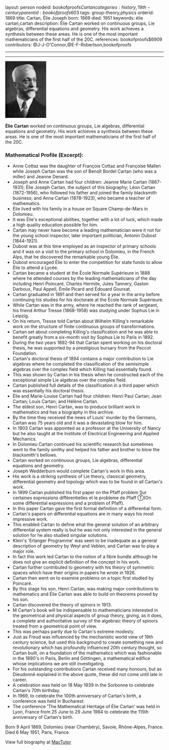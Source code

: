 layout: person
nodeid: bookofproofs$Cartan
categories: history,19th-century
parentid: bookofproofs$603
tags: group-theory,physics
orderid: 1869
title: Cartan, Élie Joseph
born: 1869
died: 1951
keywords: élie cartan,cartan
description: Élie Cartan worked on continuous groups, Lie algebras, differential equations and geometry. His work achieves a synthesis between these areas. He is one of the most important mathematicians of the first half of the 20C.
references: bookofproofs$6909
contributors: @J-J-O'Connor,@E-F-Robertson,bookofproofs

---



---

![Cartan.jpg](https://github.com/bookofproofs/bookofproofs.github.io/blob/main/_sources/_assets/images/portraits/Cartan.jpg?raw=true)

**Élie Cartan** worked on continuous groups, Lie algebras, differential equations and geometry. His work achieves a synthesis between these areas. He is one of the most important mathematicians of the first half of the 20C.

### Mathematical Profile (Excerpt):
* Anne Cottaz was the daughter of François Cottaz and Françoise Mallen while Joseph Cartan was the son of Benoît Bordel Cartan (who was a miller) and Jeanne Denard.
* Joseph and Anne Cartan had four children: Jeanne Marie Cartan (1867-1931); Élie Joseph Cartan, the subject of this biography; Léon Cartan (1872-1956), who followed his father and joined the family blacksmith business; and Anna Cartan (1878-1923), who became a teacher of mathematics.
* Élie lived with his family in a house on Square Champ-de-Mars in Dolomieu.
* It was Élie's exceptional abilities, together with a lot of luck, which made a high quality education possible for him.
* Cartan may never have become a leading mathematician were it not for the young school inspector, later important politician, Antonin Dubost (1844-1921).
* Dubost was at this time employed as an inspector of primary schools and it was on a visit to the primary school in Dolomieu, in the French Alps, that he discovered the remarkable young Élie.
* Dubost encouraged Élie to enter the competition for state funds to allow Élie to attend a Lycée.
* Cartan became a student at the École Normale Supérieure in 1888 where he attended courses by the leading mathematicians of the day including Henri Poincaré, Charles Hermite, Jules Tannery, Gaston Darboux, Paul Appell, Émile Picard and Édouard Goursat.
* Cartan graduated in 1891 and then served for a year in the army before continuing his studies for his doctorate at the École Normale Supérieure.
* While Cartan was in the army, where he reached the rank of sergeant, his friend Arthur Tresse (1868-1958) was studying under Sophus Lie in Leipzig.
* On his return, Tresse told Cartan about Wilhelm Killing's remarkable work on the structure of finite continuous groups of transformations.
* Cartan set about completing Killing's classification and he was able to benefit greatly from a six-month visit by Sophus Lie to Paris in 1892.
* During the two years 1892-94 that Cartan spent working on his doctoral thesis, he was supported by a prestigious bursary from the Peccot Foundation.
* Cartan's doctoral thesis of 1894 contains a major contribution to Lie algebras where he completed the classification of the semisimple algebras over the complex field which Killing had essentially found.
* This was shown by Cartan in his thesis when he constructed each of the exceptional simple Lie algebras over the complex field.
* Cartan published full details of the classification in a third paper which was essentially his doctoral thesis.
* Élie and Marie-Louise Cartan had four children: Henri Paul Cartan; Jean Cartan; Louis Cartan; and Hélène Cartan.
* The eldest son, Henri Cartan, was to produce brilliant work in mathematics and has a biography in this archive.
* By the time they received the news of Louis' murder by the Germans, Cartan was 75 years old and it was a devastating blow for him.
* In 1903 Cartan was appointed as a professor at the University of Nancy but he also taught at the Institute of Electrical Engineering and Applied Mechanics.
* In Dolomieu Cartan continued his scientific research but sometimes went to the family smithy and helped his father and brother to blow the blacksmith's bellows.
* Cartan worked on continuous groups, Lie algebras, differential equations and geometry.
* Joseph Wedderburn would complete Cartan's work in this area.
* His work is a striking synthesis of Lie theory, classical geometry, differential geometry and topology which was to be found in all Cartan's work.
* In 1899 Cartan published his first paper on the Pfaff problem Sur certaines expressions différentielles et le probleme de Pfaff Ⓣ(On some differential expressions and a problem of Pfaff).
* In this paper Cartan gave the first formal definition of a differential form.
* Cartan's papers on differential equations are in many ways his most impressive work.
* This enabled Cartan to define what the general solution of an arbitrary differential system really is but he was not only interested in the general solution for he also studied singular solutions.
* Klein's 'Erlanger Programme' was seen to be inadequate as a general description of geometry by Weyl and Veblen, and Cartan was to play a major role.
* In fact this work led Cartan to the notion of a fibre bundle although he does not give an explicit definition of the concept in his work.
* Cartan further contributed to geometry with his theory of symmetric spaces which have their origins in papers he wrote in 1926.
* Cartan then went on to examine problems on a topic first studied by Poincaré.
* By this stage his son, Henri Cartan, was making major contributions to mathematics and Élie Cartan was able to build on theorems proved by his son.
* Cartan discovered the theory of spinors in 1913.
* M Cartan's book will be indispensable to mathematicians interested in the geometrical and physical aspects of group theory, giving, as it does, a complete and authoritative survey of the algebraic theory of spinors treated from a geometrical point of view.
* This was perhaps partly due to Cartan's extreme modesty.
* Just as Freud was influenced by the mechanistic world view of 19th  century science, but used this background to create something new and revolutionary which has profoundly influenced 20th  century thought, so Cartan built, on a foundation of the mathematics which was fashionable in the 1890's in Paris, Berlin and Göttingen, a mathematical edifice whose implications we are still investigating.
* For his outstanding contributions Cartan received many honours, but as Dieudonné explained in the above quote, these did not come until late in career.
* A celebration was held on 18 May 1939 in the Sorbonne to celebrate Cartan's 70th  birthday.
* In 1969, to celebrate the 100th  anniversary of Cartan's birth, a conference was held in Bucharest.
* The conference 'The Mathematical Heritage of Élie Cartan' was held in Lyon, France from 25 June to 29 June 1984 to celebrate the 115th  anniversary of Cartan's birth.

Born 9 April 1869, Dolomieu (near Chambéry), Savoie, Rhône-Alpes, France. Died 6 May 1951, Paris, France.

View full biography at [MacTutor](https://mathshistory.st-andrews.ac.uk/Biographies/Cartan/)
